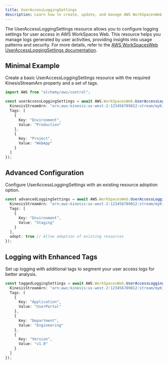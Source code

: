 ```yaml
---
title: UserAccessLoggingSettings
description: Learn how to create, update, and manage AWS WorkSpacesWeb UserAccessLoggingSettings using Alchemy Cloud Control.
---
```


The UserAccessLoggingSettings resource allows you to configure logging settings for user access in AWS WorkSpaces Web. This resource helps you manage logs generated by user activities, providing insights into usage patterns and security. For more details, refer to the [AWS WorkSpacesWeb UserAccessLoggingSettings documentation](https://docs.aws.amazon.com/workspacesweb/latest/userguide/).

## Minimal Example

Create a basic UserAccessLoggingSettings resource with the required KinesisStreamArn property and a set of tags.

```ts
import AWS from "alchemy/aws/control";

const userAccessLoggingSettings = await AWS.WorkSpacesWeb.UserAccessLoggingSettings("basicLoggingSettings", {
  KinesisStreamArn: "arn:aws:kinesis:us-west-2:123456789012:stream/myKinesisStream",
  Tags: [
    {
      Key: "Environment",
      Value: "Production"
    },
    {
      Key: "Project",
      Value: "WebApp"
    }
  ]
});
```

## Advanced Configuration

Configure UserAccessLoggingSettings with an existing resource adoption option.

```ts
const advancedLoggingSettings = await AWS.WorkSpacesWeb.UserAccessLoggingSettings("advancedLoggingSettings", {
  KinesisStreamArn: "arn:aws:kinesis:us-west-2:123456789012:stream/myKinesisStream",
  Tags: [
    {
      Key: "Environment",
      Value: "Staging"
    }
  ],
  adopt: true // Allow adoption of existing resources
});
```

## Logging with Enhanced Tags

Set up logging with additional tags to segment your user access logs for better analysis.

```ts
const taggedLoggingSettings = await AWS.WorkSpacesWeb.UserAccessLoggingSettings("taggedLoggingSettings", {
  KinesisStreamArn: "arn:aws:kinesis:us-west-2:123456789012:stream/myKinesisStream",
  Tags: [
    {
      Key: "Application",
      Value: "UserPortal"
    },
    {
      Key: "Department",
      Value: "Engineering"
    },
    {
      Key: "Version",
      Value: "v1.0"
    }
  ]
});
```